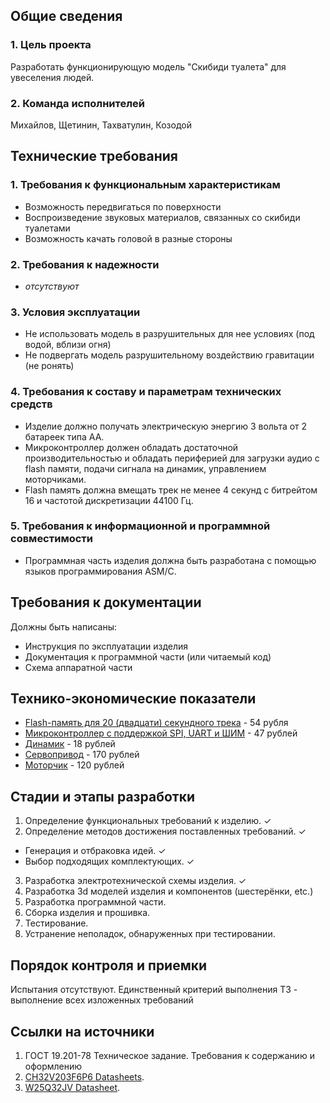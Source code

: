 ## Общие сведения

### 1. Цель проекта
   Разработать функционирующую модель "Скибиди туалета" для увеселения людей.
### 2. Команда исполнителей
   Михайлов, Щетинин, Тахватулин, Козодой

## Технические требования

### 1. Требования к функциональным характеристикам
 - Возможность передвигаться по поверхности
 - Воспроизведение звуковых материалов, связанных со скибиди туалетами
 - Возможность качать головой в разные стороны
### 2. Требования к надежности
 - *отсутствуют*
### 3. Условия эксплуатации
 - Не использовать модель в разрушительных для нее условиях (под водой, вблизи огня)
 - Не подвергать модель разрушительному воздействию гравитации (не ронять)
### 4. Требования к составу и параметрам технических средств
 - Изделие должно получать электрическую энергию 3 вольта от 2 батареек типа AA.
 - Микроконтроллер должен обладать достаточной производительностью и обладать периферией для загрузки аудио с flash памяти, подачи сигнала на динамик, управлением моторчиками.
 - Flash память должна вмещать трек не менее 4 секунд с битрейтом 16 и частотой дискретизации 44100 Гц.
### 5. Требования к информационной и программной совместимости
 - Программная часть изделия должна быть разработана с помощью языков программирования ASM/C.

## Требования к документации

Должны быть написаны:
 - Инструкция по эксплуатации изделия
 - Документация к программной части (или читаемый код)
 - Схема аппаратной части

## Технико-экономические показатели

 - [Flash-память для 20 (двадцати) секундного трека](https://www.chipdip.ru/product/w25q32jvssiq) - 54 рубля
 - [Микроконтроллер с поддержкой SPI, UART и ШИМ](https://www.chipdip.ru/product0/8016772393) - 47 рублей
 - [Динамик](https://www.chipdip.ru/product0/8031024898) - 18 рублей
 - [Сервопривод](https://www.ozon.ru/product/servoprivod-servomotor-sg-90-360-gradusov-9g-arduino-1574661606/?asb2=wDt9T_jkdWd4z83JwZONb0wokMBvGMnvHYeOZoPjcqMjCJL0lDIqwhGUU4wTg79n&avtc=1&avte=2&avts=1727030776&keywords=%D1%81%D0%B5%D1%80%D0%B2%D0%BE%D0%BF%D1%80%D0%B8%D0%B2%D0%BE%D0%B4) - 170 рублей
 - [Моторчик](https://www.chipdip.ru/product0/8008724455) - 120 рублей

## Cтадии и этапы разработки

1. Определение функциональных требований к изделию. &check;
2. Определение методов достижения поставленных требований. &check;
  * Генерация и отбраковка идей. &check;
  * Выбор подходящих комплектующих. &check;
3. Разработка электротехнической схемы изделия. &check;
4. Разработка 3d моделей изделия и компонентов (шестерёнки, etc.)
5. Разработка программной части.
6. Сборка изделия и прошивка.
7. Тестирование.
8. Устранение неполадок, обнаруженных при тестировании.

## Порядок контроля и приемки

Испытания отсутствуют. Единственный критерий выполнения ТЗ - выполнение всех изложенных требований

## Ссылки на источники

1. ГОСТ 19.201-78 Техническое задание. Требования к содержанию и оформлению
2. [CH32V203F6P6 Datasheets](https://www.wch-ic.com/downloads/CH32V203DS0_PDF.html).
3. [W25Q32JV Datasheet](https://static.chipdip.ru/lib/306/DOC029306111.pdf).
